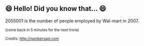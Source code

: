 ## 😄 Hello! Did you know that... 😄
2055001 is the number of people employed by Wal-mart in 2007.

<sup>(come back in 5 minutes for the next trivia)</sup>


<sup>Credits: http://numbersapi.com</sup>
